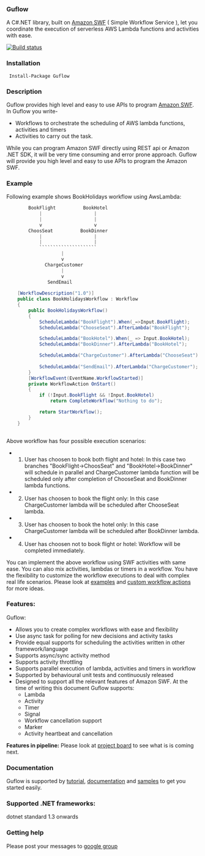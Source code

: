 ### Guflow
A C#.NET library, built on [Amazon SWF](https://aws.amazon.com/swf/) ( Simple Workflow Service ), let you coordinate the execution of serverless AWS Lambda functions and activities with ease.

[![Build status](https://ci.appveyor.com/api/projects/status/github/gurmitteotia/guflow?svg=true)](https://ci.appveyor.com/project/gurmitteotia/guflow/branch/master)
### Installation
```
 Install-Package Guflow
 ```
 ### Description
 Guflow provides high level and easy to use APIs to program [Amazon SWF](https://aws.amazon.com/swf/). In Guflow you write-
* Workflows to orchestrate the scheduling of AWS lambda functions, activities and timers
* Activities to carry out the task.

While you can program Amazon SWF directly using REST api or Amazon .NET SDK, it will be very time consuming and error prone approach. Guflow will provide you high level and easy to use APIs to program the Amazon SWF.

### Example
Following example shows BookHolidays workflow using AwsLambda:
     
```cs
        BookFlight          BookHotel
            |                   |
            |                   |
            v                   v
        ChoosSeat          BookDinner
            |                   |
            |                   |
            `````````````````````
                    |
                    v
              ChargeCustomer
                    |
                    v
               SendEmail
              
    [WorkflowDescription("1.0")]
    public class BookHolidaysWorkflow : Workflow
    {
        public BookHolidaysWorkflow()
        {
            ScheduleLambda("BookFlight").When(_=>Input.BookFlight);
            ScheduleLambda("ChooseSeat").AfterLambda("BookFlight");

            ScheduleLambda("BookHotel").When(_ => Input.BookHotel);
            ScheduleLambda("BookDinner").AfterLambda("BookHotel");

            ScheduleLambda("ChargeCustomer").AfterLambda("ChooseSeat").AfterLambda("BookDinner");
            
            ScheduleLambda("SendEmail").AfterLambda("ChargeCustomer");
        }
        [WorkflowEvent(EventName.WorkflowStarted)]
        private WorkflowAction OnStart()
        {
            if (!Input.BookFlight && !Input.BookHotel)
                return CompleteWorkflow("Nothing to do");

            return StartWorkflow();
        }
    }             
          
```
Above workflow has four possible execution scenarios:
* 1. User has choosen to book both flight and hotel: In this case two branches "BookFlight->ChoosSeat" and "BookHotel->BookDinner" will schedule in parallel and ChargeCustomer lambda function will be scheduled only after completion of ChooseSeat and BookDinner lambda functions.
* 2. User has choosen to book the flight only: In this case ChargeCustomer lambda will be scheduled after ChooseSeat lambda.
* 3. User has choosen to book the hotel only: In this case ChargeCustomer lambda will be scheduled after BookDinner lambda.
* 4. User has choosen not to book flight or hotel: Workflow will be completed immediately.

You can implement the above workflow using SWF activities with same ease. You can also mix activities, lambdas or timers in a workflow. You have the flexibility to customize the workflow executions to deal with complex real life scenarios. Please look at [examples](https://github.com/gurmitteotia/guflow-samples) and [custom workflow actions](https://github.com/gurmitteotia/guflow/wiki/workflow-actions) for more ideas.

### Features:
Guflow:
* Allows you to create complex workflows with ease and flexibility
* Use async task for polling for new decisions and activity tasks
* Provide equal supports for scheduling the activities written in other framework/language
* Supports async/sync activity method
* Supports activity throttling
* Supports parallel execution of lambda, activities and timers in workflow
* Supported by behavioural unit tests and continuously released
* Designed to support all the relevant features of Amazon SWF. At the time of writing this document Guflow supports:
  * Lambda
  * Activity
  * Timer
  * Signal
  * Workflow cancellation support
  * Marker
  * Activity heartbeat and cancellation

**Features in pipeline:** Please look at [project board](https://github.com/gurmitteotia/guflow/projects/1) to see what is is coming next.

### Documentation
Guflow is supported by [tutorial](https://github.com/gurmitteotia/guflow/wiki/Tutorial), [documentation](https://github.com/gurmitteotia/guflow/wiki) and [samples](https://github.com/gurmitteotia/guflow-samples) to get you started easily.

### Supported .NET frameworks:
dotnet standard 1.3 onwards

### Getting help
Please post your messages to [google group](https://groups.google.com/forum/#!forum/guflow)
